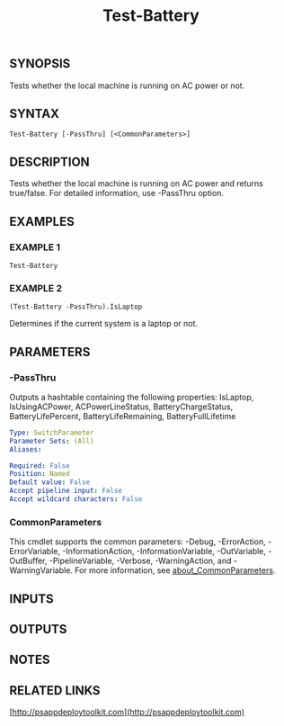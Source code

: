 ﻿---
title: Test-Battery
editLink: false
isShowComments: false
external help file: PSAppDeployToolkit-help.xml
Module Name: PSAppDeployToolkit
online version: http://psappdeploytoolkit.com
schema: 2.0.0
---

## SYNOPSIS
Tests whether the local machine is running on AC power or not.

## SYNTAX

```
Test-Battery [-PassThru] [<CommonParameters>]
```

## DESCRIPTION
Tests whether the local machine is running on AC power and returns true/false.
For detailed information, use -PassThru option.

## EXAMPLES

### EXAMPLE 1
```
Test-Battery
```

### EXAMPLE 2
```
(Test-Battery -PassThru).IsLaptop
```

Determines if the current system is a laptop or not.

## PARAMETERS

### -PassThru
Outputs a hashtable containing the following properties:
IsLaptop, IsUsingACPower, ACPowerLineStatus, BatteryChargeStatus, BatteryLifePercent, BatteryLifeRemaining, BatteryFullLifetime

```yaml
Type: SwitchParameter
Parameter Sets: (All)
Aliases:

Required: False
Position: Named
Default value: False
Accept pipeline input: False
Accept wildcard characters: False
```

### CommonParameters
This cmdlet supports the common parameters: -Debug, -ErrorAction, -ErrorVariable, -InformationAction, -InformationVariable, -OutVariable, -OutBuffer, -PipelineVariable, -Verbose, -WarningAction, and -WarningVariable. For more information, see [about_CommonParameters](http://go.microsoft.com/fwlink/?LinkID=113216).

## INPUTS

## OUTPUTS

## NOTES

## RELATED LINKS

[http://psappdeploytoolkit.com](http://psappdeploytoolkit.com)


